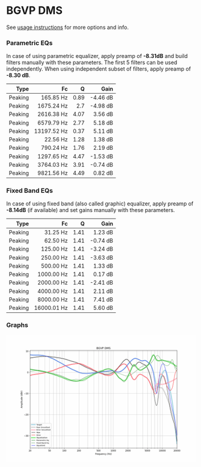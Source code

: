 # BGVP DMS
See [usage instructions](https://github.com/jaakkopasanen/AutoEq#usage) for more options and info.

### Parametric EQs
In case of using parametric equalizer, apply preamp of **-8.31dB** and build filters manually
with these parameters. The first 5 filters can be used independently.
When using independent subset of filters, apply preamp of **-8.30 dB**.

| Type    | Fc          |    Q | Gain     |
|--------:|------------:|-----:|---------:|
| Peaking | 165.85 Hz   | 0.89 | -4.46 dB |
| Peaking | 1675.24 Hz  | 2.7  | -4.98 dB |
| Peaking | 2616.38 Hz  | 4.07 | 3.56 dB  |
| Peaking | 6579.79 Hz  | 2.77 | 5.18 dB  |
| Peaking | 13197.52 Hz | 0.37 | 5.11 dB  |
| Peaking | 22.56 Hz    | 1.28 | 1.38 dB  |
| Peaking | 790.24 Hz   | 1.76 | 2.19 dB  |
| Peaking | 1297.65 Hz  | 4.47 | -1.53 dB |
| Peaking | 3764.03 Hz  | 3.91 | -0.74 dB |
| Peaking | 9821.56 Hz  | 4.49 | 0.82 dB  |

### Fixed Band EQs
In case of using fixed band (also called graphic) equalizer, apply preamp of **-8.14dB**
(if available) and set gains manually with these parameters.

| Type    | Fc          |    Q | Gain     |
|--------:|------------:|-----:|---------:|
| Peaking | 31.25 Hz    | 1.41 | 1.23 dB  |
| Peaking | 62.50 Hz    | 1.41 | -0.74 dB |
| Peaking | 125.00 Hz   | 1.41 | -3.24 dB |
| Peaking | 250.00 Hz   | 1.41 | -3.63 dB |
| Peaking | 500.00 Hz   | 1.41 | 1.33 dB  |
| Peaking | 1000.00 Hz  | 1.41 | 0.17 dB  |
| Peaking | 2000.00 Hz  | 1.41 | -2.41 dB |
| Peaking | 4000.00 Hz  | 1.41 | 2.11 dB  |
| Peaking | 8000.00 Hz  | 1.41 | 7.41 dB  |
| Peaking | 16000.01 Hz | 1.41 | 5.60 dB  |

### Graphs
![](./BGVP%20DMS.png)